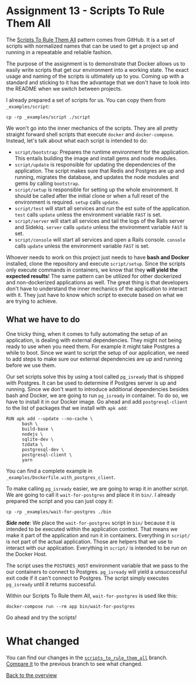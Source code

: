 # Assignment 13 - Scripts To Rule Them All

The [Scripts To Rule Them All](https://github.com/github/scripts-to-rule-them-all) pattern comes from GitHub. It is a set of scripts with normalized names that can be used to get a project up and running in a repeatable and reliable fashion.

The purpose of the assignment is to demonstrate that Docker allows us to easily write scripts that get our environment into a working state. The exact usage and naming of the scripts is ultimately up to you. Coming up with a standard and sticking to it has the advantage that we don't have to look into the README when we switch between projects.

I already prepared a set of scripts for us. You can copy them from `_examples/script`:
```
cp -rp _examples/script ./script
```

We won't go into the inner mechanics of the scripts. They are all pretty straight forward shell scripts that execute `docker` and `docker-compose`. Instead, let's talk about what each script is intended to do:
* `script/bootstrap`: Prepares the runtime environment for the application. This entails building the image and install gems and node modules.
* `script/update` is responsible for updating the dependencies of the application. The script makes sure that Redis and Postgres are up and running, migrates the database, and updates the node modules and gems by calling `bootstrap`.
* `script/setup` is responsible for setting up the whole environment. It should be called after the initial clone or when a full reset of the environment is required. `setup` calls `update`.
* `script/test` will start all services and run the est suite of the application. `test` calls `update` unless the environment variable `FAST` is set.
* `script/server` will start all services and tail the logs of the Rails server and Sidekiq. `server` calls `update` unless the environment variable `FAST` is set.
* `script/console` will start all services and open a Rails console. `console` calls `update` unless the environment variable `FAST` is set.

Whoever needs to work on this project just needs to have **bash and Docker** installed, clone the repository and execute `script/setup`. Since the scripts only execute commands in containers, we know that they **will yield the expected results**! The same pattern can be utilized for other dockerized and non-dockerized applications as well. The great thing is that developers don't have to understand the inner mechanics of the application to interact with it. They just have to know which script to execute based on what we are trying to achieve.

## What we have to do
One tricky thing, when it comes to fully automating the setup of an application, is dealing with external dependencies. They might not being ready to use when you need them. For example it might take Postgres a while to boot. Since we want to script the setup of our application, we need to add steps to make sure our external dependencies are up and running before we use them.

Our set scripts solve this by using a tool called `pg_isready` that is shipped with Postgres. It can be used to determine if Postgres server is up and running. Since we don't want to introduce additional dependencies besides bash and Docker, we are going to run `pg_isready` in container. To do so, we have to install it in our Docker image. Go ahead and add `postgresql-client` to the list of packages that we install with `apk add`:
```
RUN apk add --update --no-cache \
      bash \
      build-base \
      nodejs \
      sqlite-dev \
      tzdata \
      postgresql-dev \
      postgresql-client \
      yarn
```
You can find a complete example in `_examples/Dockerfile.with_postgres_client`.

To make calling `pg_isready` easier, we are going to wrap it in another script. We are going to call it `wait-for-postgres` and place it in `bin/`. I already prepared the script and you can just copy it:
```
cp -rp _examples/wait-for-postgres ./bin
```

__*Side note*__: We place the `wait-for-postgres` script in `bin/` because it is intended to be executed within the application context. That means we make it part of the application and run it in containers. Everything in `script/` is not part of the actual application. Those are helpers that we use to interact with our application. Everything in `script/` is intended to be run on the Docker Host.

The script uses the `POSTGRES_HOST` environment variable that we pass to the our containers to connect to Postgres. `pg_isready` will yield a unsuccessful exit code if it can't connect to Postgres. The script simply executes `pg_isready` until it returns successful.

Within our Scripts To Rule them All, `wait-for-postgres` is used like this:
```
docker-compose run --rm app bin/wait-for-postgres
```

Go ahead and try the scripts!

# What changed
You can find our changes in the [`scripts_to_rule_them_all`](https://github.com/jfahrer/dockerizing_rails/tree/scripts_to_rule_them_all) branch. [Compare it](https://github.com/jfahrer/dockerizing_rails/compare/spring...scripts_to_rule_them_all) to the previous branch to see what changed.

[Back to the overview](../README.md#assignments)
